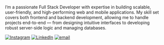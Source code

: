 I’m a passionate Full Stack Developer with expertise in building scalable, user-friendly, and high-performing web and mobile applications. My skill set covers both frontend and backend development, allowing me to handle projects end-to-end — from designing intuitive interfaces to developing robust server-side logic and managing databases.

[![Instagram](https://img.shields.io/badge/Instagram-%23E4405F.svg?logo=Instagram&logoColor=white)](https://instagram.com/Codewithdevesh ) [![LinkedIn](https://img.shields.io/badge/LinkedIn-%230077B5.svg?logo=linkedin&logoColor=white)](https://linkedin.com/in/Codewithdevesh ) [![email](https://img.shields.io/badge/Email-D14836?logo=gmail&logoColor=white)](mailto:Codewithdevesh1@gmail.com) 

